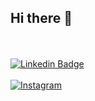 ## Hi there 👋
<br><br>
[![Linkedin Badge](https://img.shields.io/badge/LinkedIn-0077B5?style=for-the-badge&logo=linkedin&logoColor=white)](https://www.linkedin.com/in/filipe-mateus-574411289/)
<br></br>
[![Instagram](https://img.icons8.com/ios-filled/50/000000/instagram-new.png)]([https://www.instagram.com/seuperfil](https://www.instagram.com/matheus___fillipe/?igsh=MXgzOWJ3aGw3aHV5ZA%3D%3D&utm_source=qr))

